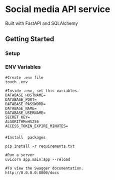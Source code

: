 # Social media API service

Built with FastAPI and SQLAlchemy 

## Getting Started

### Setup

### ENV Variables
```
#Create .env file
touch .env

#Inside .env, set this variables.
DATABASE_HOSTNAME=
DATABASE_PORT=
DATABASE_PASSWORD=
DATABASE_NAME=
DATABASE_USERNAME=
SECRET_KEY=
ALGORITHM=HS256
ACCESS_TOKEN_EXPIRE_MINUTES=
```

### 

```
#Install  packages

pip install -r requirements.txt

#Run a server 
uvicorn app.main:app --reload 

#To view the Swagger documentation.
http://0.0.0.0:8000/docs
